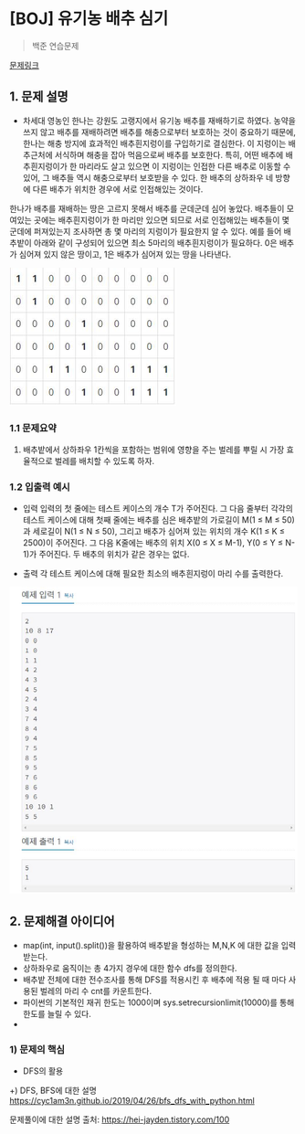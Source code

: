 # [BOJ] 유기농 배추 심기

> 백준 연습문제

[문제링크](https://www.acmicpc.net/problem/1012)

## 1. 문제 설명
- 차세대 영농인 한나는 강원도 고랭지에서 유기농 배추를 재배하기로 하였다. 농약을 쓰지 않고 배추를 재배하려면 배추를 해충으로부터 보호하는 것이 중요하기 때문에, 한나는 해충 방지에 효과적인 배추흰지렁이를 구입하기로 결심한다. 이 지렁이는 배추근처에 서식하며 해충을 잡아 먹음으로써 배추를 보호한다. 특히, 어떤 배추에 배추흰지렁이가 한 마리라도 살고 있으면 이 지렁이는 인접한 다른 배추로 이동할 수 있어, 그 배추들 역시 해충으로부터 보호받을 수 있다. 한 배추의 상하좌우 네 방향에 다른 배추가 위치한 경우에 서로 인접해있는 것이다.

한나가 배추를 재배하는 땅은 고르지 못해서 배추를 군데군데 심어 놓았다. 배추들이 모여있는 곳에는 배추흰지렁이가 한 마리만 있으면 되므로 서로 인접해있는 배추들이 몇 군데에 퍼져있는지 조사하면 총 몇 마리의 지렁이가 필요한지 알 수 있다. 예를 들어 배추밭이 아래와 같이 구성되어 있으면 최소 5마리의 배추흰지렁이가 필요하다. 0은 배추가 심어져 있지 않은 땅이고, 1은 배추가 심어져 있는 땅을 나타낸다.

<img src='문제 예시.JPG'>

### 1.1 문제요약

1. 배추밭에서 상하좌우 1칸씩을 포함하는 범위에 영향을 주는 벌레를 뿌릴 시 가장 효율적으로 벌레를 배치할 수 있도록 하자.

### 1.2 입출력 예시

- 입력
  입력의 첫 줄에는 테스트 케이스의 개수 T가 주어진다. 그 다음 줄부터 각각의 테스트 케이스에 대해 첫째 줄에는 배추를 심은 배추밭의 가로길이 M(1 ≤ M ≤ 50)과 세로길이 N(1 ≤ N ≤ 50), 그리고 배추가 심어져 있는 위치의 개수 K(1 ≤ K ≤ 2500)이 주어진다. 그 다음 K줄에는 배추의 위치 X(0 ≤ X ≤ M-1), Y(0 ≤ Y ≤ N-1)가 주어진다. 두 배추의 위치가 같은 경우는 없다.
  
- 출력
  각 테스트 케이스에 대해 필요한 최소의 배추흰지렁이 마리 수를 출력한다.

<img src='입출력 예시.JPG'>

## 2. 문제해결 아이디어
- map(int, input().split())을 활용하여 배추밭을 형성하는 M,N,K 에 대한 값을 입력받는다.
- 상하좌우로 움직이는 총 4가지 경우에 대한 함수 dfs를 정의한다.
- 배추밭 전체에 대한 전수조사를 통해 DFS를 적용시킨 후 배추에 적용 될 때 마다 사용된 벌레의 마리 수 cnt를 카운트한다.
- 파이썬의 기본적인 재귀 한도는 1000이며 sys.setrecursionlimit(10000)를 통해 한도를 늘릴 수 있다.
- 

### 1) 문제의 핵심
- DFS의 활용

+) DFS, BFS에 대한 설명
https://cyc1am3n.github.io/2019/04/26/bfs_dfs_with_python.html

문제풀이에 대한 설명 출처: https://hei-jayden.tistory.com/100
